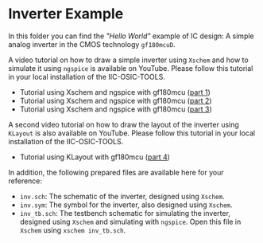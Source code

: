# Inverter Example

In this folder you can find the *"Hello World"* example of IC design: A simple analog inverter in the CMOS technology `gf180mcuD`.

A video tutorial on how to draw a simple inverter using `Xschem` and how to simulate it using `ngspice` is available on YouTube. Please follow this tutorial in your local installation of the IIC-OSIC-TOOLS.

- Tutorial using Xschem and ngspice with gf180mcu ([part 1](https://youtu.be/MdywD87-DVg))
- Tutorial using Xschem and ngspice with gf180mcu ([part 2](https://youtu.be/DLvZSsLAbho))
- Tutorial using Xschem and ngspice with gf180mcu ([part 3](https://youtu.be/nBnR8Nm_B_I))

A second video tutorial on how to draw the layout of the inverter using `KLayout` is also available on YouTube. Please follow this tutorial in your local installation of the IIC-OSIC-TOOLS.

- Tutorial using KLayout with gf180mcu ([part 4](https://youtu.be/vamfMryYPS4))

In addition, the following prepared files are available here for your reference:

- `inv.sch`: The schematic of the inverter, designed using `Xschem`.
- `inv.sym`: The symbol for the inverter, also designed using `Xschem`.
- `inv_tb.sch`: The testbench schematic for simulating the inverter, designed using `Xschem` and simulating with `ngspice`. Open this file in `Xschem` using `xschem inv_tb.sch`.
